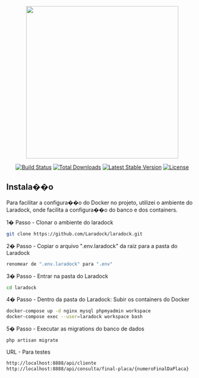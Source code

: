<p align="center"><a href="https://laravel.com" target="_blank"><img src="https://raw.githubusercontent.com/laravel/art/master/logo-lockup/5%20SVG/2%20CMYK/1%20Full%20Color/laravel-logolockup-cmyk-red.svg" width="400"></a></p>

<p align="center">
<a href="https://travis-ci.org/laravel/framework"><img src="https://travis-ci.org/laravel/framework.svg" alt="Build Status"></a>
<a href="https://packagist.org/packages/laravel/framework"><img src="https://img.shields.io/packagist/dt/laravel/framework" alt="Total Downloads"></a>
<a href="https://packagist.org/packages/laravel/framework"><img src="https://img.shields.io/packagist/v/laravel/framework" alt="Latest Stable Version"></a>
<a href="https://packagist.org/packages/laravel/framework"><img src="https://img.shields.io/packagist/l/laravel/framework" alt="License"></a>
</p>

## Instala��o

Para facilitar a configura��o do Docker no projeto, utilizei o ambiente do Laradock, onde facilita a configura��o do banco e dos containers.

1� Passo - Clonar o ambiente do laradock

```bash
git clone https://github.com/Laradock/laradock.git
```

2� Passo - Copiar o arquivo ".env.laradock" da raiz para a pasta do Laradock

```bash
renomear de ".env.laradock" para ".env"
```

3� Passo - Entrar na pasta do Laradock

```bash
cd laradock
```

4� Passo - Dentro da pasta do Laradock:
Subir os containers do Docker

```bash
docker-compose up -d nginx mysql phpmyadmin workspace
docker-compose exec --user=laradock workspace bash
```

5� Passo - Executar as migrations do banco de dados

```bash
php artisan migrate
``` 

URL - Para testes

```bash
http://localhost:8888/api/cliente
http://localhost:8888/api/consulta/final-placa/{numeroFinalDaPlaca}
``` 
